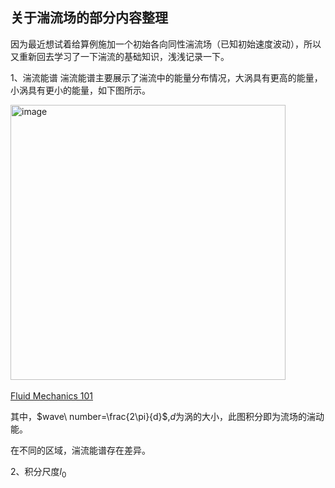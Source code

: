 ## 关于湍流场的部分内容整理

因为最近想试着给算例施加一个初始各向同性湍流场（已知初始速度波动），所以又重新回去学习了一下湍流的基础知识，浅浅记录一下。

1、湍流能谱
湍流能谱主要展示了湍流中的能量分布情况，大涡具有更高的能量，小涡具有更小的能量，如下图所示。

<img width="440" alt="image" src="https://github.com/16-1895/16-1895.github.io/assets/86237659/76ac49b4-65d6-44a6-a545-ac75e4354c9a"> 

[Fluid Mechanics 101](https://www.youtube.com/watch?v=r5vP45_6fB4）)

其中，$`wave\ number=\frac{2\pi}{d}`$,$`d`$为涡的大小，此图积分即为流场的湍动能。

在不同的区域，湍流能谱存在差异。

2、积分尺度$`l_{0}`$

